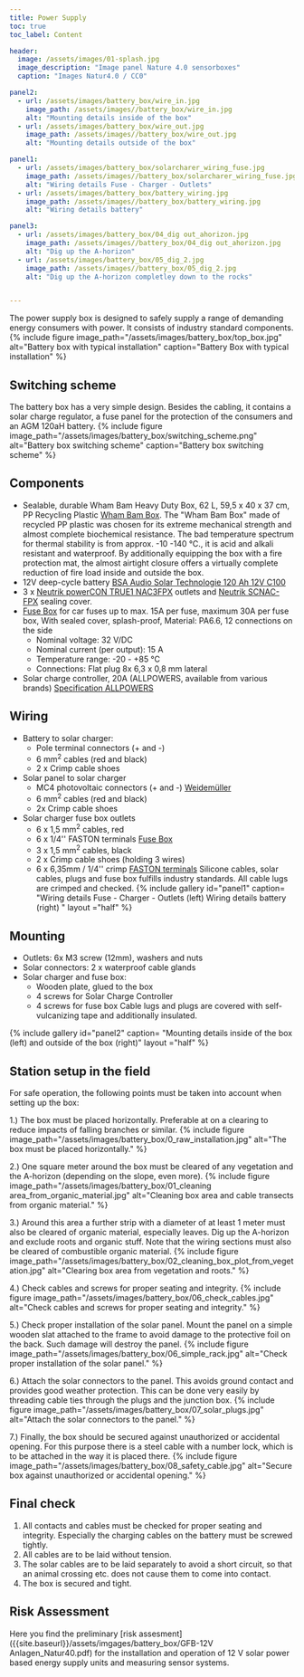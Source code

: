 ```yaml
---
title: Power Supply
toc: true
toc_label: Content

header:
  image: /assets/images/01-splash.jpg
  image_description: "Image panel Nature 4.0 sensorboxes"
  caption: "Images Natur4.0 / CC0"

panel2:
  - url: /assets/images/battery_box/wire_in.jpg
    image_path: /assets/images//battery_box/wire_in.jpg
    alt: "Mounting details inside of the box"
  - url: /assets/images/battery_box/wire_out.jpg
    image_path: /assets/images//battery_box/wire_out.jpg
    alt: "Mounting details outside of the box"    

panel1:
  - url: /assets/images/battery_box/solarcharer_wiring_fuse.jpg
    image_path: /assets/images//battery_box/solarcharer_wiring_fuse.jpg
    alt: "Wiring details Fuse - Charger - Outlets"
  - url: /assets/images/battery_box/battery_wiring.jpg
    image_path: /assets/images//battery_box/battery_wiring.jpg
    alt: "Wiring details battery"    

panel3:
  - url: /assets/images/battery_box/04_dig out_ahorizon.jpg
    image_path: /assets/images//battery_box/04_dig out_ahorizon.jpg
    alt: "Dig up the A-horizon"
  - url: /assets/images/battery_box/05_dig_2.jpg
    image_path: /assets/images//battery_box/05_dig_2.jpg
    alt: "Dig up the A-horizon completley down to the rocks"    


---
```


The power supply box is designed to safely supply a range of demanding energy consumers with power. It consists of industry standard components.
{% include figure image_path="/assets/images/battery_box/top_box.jpg" alt="Battery box with typical installation" caption="Battery Box with typical installation" %}

## Switching scheme

The battery box has a very simple design. Besides the cabling, it contains a solar charge regulator, a fuse panel for the protection of the consumers and an AGM 120aH battery.
{% include figure image_path="/assets/images/battery_box/switching_scheme.png" alt="Battery box switching scheme" caption="Battery box switching scheme" %}

## Components
* Sealable, durable Wham Bam Heavy Duty Box, 62 L, 59,5 x 40 x 37 cm, PP Recycling Plastic [Wham Bam Box](https://www.whatmoreuk.com/product/wham-bam-62l-h-duty-box-lid-black-recycled/). The "Wham Bam Box" made of recycled PP plastic was chosen for its extreme mechanical strength and almost complete biochemical resistance. The bad temperature spectrum for thermal stability is from approx. -10 -140 °C., it is acid and alkali resistant and waterproof. By additionally equipping the box with a fire protection mat, the almost airtight closure offers a virtually complete reduction of fire load inside and outside the box.
* 12V deep-cycle battery [BSA Audio Solar Technologie 120 Ah 12V C100](https://www.batteriespezialist.de/Solarbatterien/Solar-120Ah-Versorgungsbatterie::422.html)
* 3 x [Neutrik powerCON TRUE1 NAC3FPX](https://www.neutrik.com/en/product/nac3fpx) outlets and [Neutrik SCNAC-FPX](https://www.neutrik.com/en/product/scnac-fpx) sealing cover.
* [Fuse Box](https://www.ebay.de/i/321606050013)  for car fuses up to max. 15A per fuse, maximum 30A per fuse box, With sealed cover, splash-proof, Material: PA6.6, 12 connections on the side
  * Nominal voltage: 32 V/DC
  * Nominal current (per output): 15 A
   * Temperature range: -20 - +85 °C
   * Connections: Flat plug 8x 6,3 x 0,8 mm lateral
* Solar charge controller, 20A (ALLPOWERS, available from various brands) [Specification ALLPOWERS](http://iallpowers.com/index.php?c=product&id=372)


## Wiring

* Battery to solar charger:
  * Pole terminal connectors (+ and -)
  * 6 mm<sup>2</sup> cables (red and black)
  * 2 x Crimp cable shoes
* Solar panel to solar charger
  * MC4 photovoltaic connectors (+ and -) [Weidemüller](https://www.voelkner.de/products/687644/Weidmueller-Photovoltaik-Steckverbinder-PV-Stick-PV-STICK-SET-Schwarz-Inhalt-1St..html)
  * 6 mm<sup>2</sup> cables (red and black)
  * 2x Crimp cable shoes
* Solar charger fuse box outlets
  * 6 x 1,5 mm<sup>2</sup> cables, red
  * 6 x 1/4'' FASTON terminals [Fuse Box](https://www.ebay.de/i/321606050013)
  * 3 x 1,5 mm<sup>2</sup> cables, black
  * 2 x Crimp cable shoes (holding 3 wires)
  * 6 x 6,35mm / 1/4'' crimp [FASTON terminals](https://en.wikipedia.org/wiki/FASTON_terminal)
Silicone cables, solar cables, plugs and fuse box fulfills industry standards. All cable lugs are crimped and checked.
{% include gallery id="panel1"  caption= "Wiring details Fuse - Charger - Outlets (left) Wiring details battery (right) " layout ="half"  %}

## Mounting
* Outlets: 6x M3 screw (12mm), washers and nuts
* Solar connectors: 2 x waterproof cable glands
* Solar charger and fuse box:
  * Wooden plate, glued to the box
  * 4 screws for Solar Charge Controller
  * 4 screws for fuse box
Cable lugs and plugs are covered with self-vulcanizing tape and additionally insulated.

{% include gallery id="panel2"  caption= "Mounting details inside of the box (left) and outside of the box (right)" layout ="half"  %}



## Station setup in the field

For safe operation, the following points must be taken into account when setting up the box:

1.) The box must be placed horizontally. Preferable at on a clearing to reduce impacts of falling branches or similar.
{% include figure image_path="/assets/images/battery_box/0_raw_installation.jpg" alt="The box must be placed horizontally."  %}

2.) One square meter around the box must be cleared of any vegetation and the A-horizon (depending on the slope, even more).
{% include figure image_path="/assets/images/battery_box/01_cleaning area_from_organic_material.jpg" alt="Cleaning box area and cable transects from organic material."  %}

3.) Around this area a further strip with a diameter of at least 1 meter must also be cleared of organic material, especially leaves. Dig up the A-horizon and exclude roots and organic stuff. Note that the wiring sections must also be cleared of combustible organic material.
{% include figure image_path="/assets/images/battery_box/02_cleaning_box_plot_from_vegetation.jpg" alt="Clearing box area from vegetation and roots."  %}

4.) Check cables and screws for proper seating and integrity.
{% include figure image_path="/assets/images/battery_box/06_check_cables.jpg" alt="Check cables and screws for proper seating and integrity."  %}

5.) Check proper installation of the solar panel. Mount the panel on a simple wooden slat attached to the frame to avoid damage to the protective foil on the back. Such damage will destroy the panel.
{% include figure image_path="/assets/images/battery_box/06_simple_rack.jpg" alt="Check proper installation of the solar panel."  %}

6.) Attach the solar connectors to the panel. This avoids ground contact and provides good weather protection. This can be done very easily by threading cable ties through the plugs and the junction box.
{% include figure image_path="/assets/images/battery_box/07_solar_plugs.jpg" alt="Attach the solar connectors to the panel."  %}

7.) Finally, the box should be secured against unauthorized or accidental opening. For this purpose there is a steel cable with a number lock, which is to be attached in the way it is placed there.
{% include figure image_path="/assets/images/battery_box/08_safety_cable.jpg" alt="Secure box against unauthorized or accidental opening."  %}

## Final check
1. All contacts and cables must be checked for proper seating and integrity. Especially the charging cables on the battery must be screwed tightly.
1. All cables are to be laid without tension.
1. The solar cables are to be laid separately to avoid a short circuit, so that an animal crossing etc. does not cause them to come into contact.
1. The box is secured and tight.

## Risk Assessment
Here you find the preliminary [risk assesment]({{site.baseurl}}/assets/imgages/battery_box/GFB-12V Anlagen_Natur40.pdf) for the installation and operation of 12 V solar power based energy supply units and measuring sensor systems.
